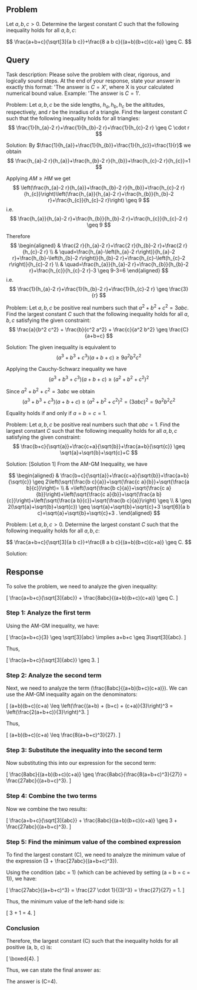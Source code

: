 ## Problem

Let $a, b, c > 0$. Determine the largest constant $C$ such that the following inequality holds for all $a, b, c$:

$$
\frac{a+b+c}{\sqrt[3]{a b c}}+\frac{8 a b c}{(a+b)(b+c)(c+a)} \geq C.
$$

## Query

Task description: Please solve the problem with clear, rigorous, and logically sound steps. At the end of your response, state your answer in exactly this format: 'The answer is $C=X$', where X is your calculated numerical bound value. Example: 'The answer is $C=1$'.



Problem: Let $a, b, c$ be the side lengths, $h_{a}, h_{b}, h_{c}$ be the altitudes, respectively, and $r$ be the inradius of a triangle. Find the largest constant $C$ such that the following inequality holds for all triangles:
$$
\frac{1}{h_{a}-2 r}+\frac{1}{h_{b}-2 r}+\frac{1}{h_{c}-2 r} \geq C \cdot r
$$

Solution: By $\frac{1}{h_{a}}+\frac{1}{h_{b}}+\frac{1}{h_{c}}=\frac{1}{r}$ we obtain
$$
\frac{h_{a}-2 r}{h_{a}}+\frac{h_{b}-2 r}{h_{b}}+\frac{h_{c}-2 r}{h_{c}}=1
$$

Applying $A M \geq H M$ we get
$$
\left(\frac{h_{a}-2 r}{h_{a}}+\frac{h_{b}-2 r}{h_{b}}+\frac{h_{c}-2 r}{h_{c}}\right)\left(\frac{h_{a}}{h_{a}-2 r}+\frac{h_{b}}{h_{b}-2 r}+\frac{h_{c}}{h_{c}-2 r}\right) \geq 9
$$
i.e.
$$
\frac{h_{a}}{h_{a}-2 r}+\frac{h_{b}}{h_{b}-2 r}+\frac{h_{c}}{h_{c}-2 r} \geq 9
$$

Therefore
$$
\begin{aligned}
& \frac{2 r}{h_{a}-2 r}+\frac{2 r}{h_{b}-2 r}+\frac{2 r}{h_{c}-2 r} \\
& \quad=\frac{h_{a}-\left(h_{a}-2 r\right)}{h_{a}-2 r}+\frac{h_{b}-\left(h_{b}-2 r\right)}{h_{b}-2 r}+\frac{h_{c}-\left(h_{c}-2 r\right)}{h_{c}-2 r} \\
& \quad=\frac{h_{a}}{h_{a}-2 r}+\frac{h_{b}}{h_{b}-2 r}+\frac{h_{c}}{h_{c}-2 r}-3 \geq 9-3=6
\end{aligned}
$$
i.e.
$$
\frac{1}{h_{a}-2 r}+\frac{1}{h_{b}-2 r}+\frac{1}{h_{c}-2 r} \geq \frac{3}{r}
$$



Problem: Let $a, b, c$ be positive real numbers such that $a^2 + b^2 + c^2 = 3abc$. Find the largest constant $C$ such that the following inequality holds for all $a, b, c$ satisfying the given constraint:
$$
\frac{a}{b^2 c^2} + \frac{b}{c^2 a^2} + \frac{c}{a^2 b^2} \geq \frac{C}{a+b+c}
$$

Solution: The given inequality is equivalent to
$$
\left(a^{3}+b^{3}+c^{3}\right)(a+b+c) \geq 9 a^{2} b^{2} c^{2}
$$

Applying the Cauchy-Schwarz inequality we have
$$
\left(a^{3}+b^{3}+c^{3}\right)(a+b+c) \geq\left(a^{2}+b^{2}+c^{2}\right)^{2}
$$

Since $a^{2}+b^{2}+c^{2}=3 a b c$ we obtain
$$
\left(a^{3}+b^{3}+c^{3}\right)(a+b+c) \geq\left(a^{2}+b^{2}+c^{2}\right)^{2}=(3 a b c)^{2}=9 a^{2} b^{2} c^{2}
$$

Equality holds if and only if $a=b=c=1$.



Problem: Let $a, b, c$ be positive real numbers such that $a b c = 1$. Find the largest constant $C$ such that the following inequality holds for all $a, b, c$ satisfying the given constraint:
$$
\frac{b+c}{\sqrt{a}}+\frac{c+a}{\sqrt{b}}+\frac{a+b}{\sqrt{c}} \geq \sqrt{a}+\sqrt{b}+\sqrt{c}+C
$$

Solution: [Solution 1]
From the AM-GM Inequality, we have

$$
\begin{aligned}
& \frac{b+c}{\sqrt{a}}+\frac{c+a}{\sqrt{b}}+\frac{a+b}{\sqrt{c}} \geq 2\left(\sqrt{\frac{b c}{a}}+\sqrt{\frac{c a}{b}}+\sqrt{\frac{a b}{c}}\right)= \\
& =\left(\sqrt{\frac{b c}{a}}+\sqrt{\frac{c a}{b}}\right)+\left(\sqrt{\frac{c a}{b}}+\sqrt{\frac{a b}{c}}\right)+\left(\sqrt{\frac{a b}{c}}+\sqrt{\frac{b c}{a}}\right) \geq \\
& \geq 2(\sqrt{a}+\sqrt{b}+\sqrt{c}) \geq \sqrt{a}+\sqrt{b}+\sqrt{c}+3 \sqrt[6]{a b c}=\sqrt{a}+\sqrt{b}+\sqrt{c}+3 .
\end{aligned}
$$

Problem: Let $a, b, c > 0$. Determine the largest constant $C$ such that the following inequality holds for all $a, b, c$:

$$
\frac{a+b+c}{\sqrt[3]{a b c}}+\frac{8 a b c}{(a+b)(b+c)(c+a)} \geq C.
$$

Solution:

## Response

To solve the problem, we need to analyze the given inequality:

\[
\frac{a+b+c}{\sqrt[3]{abc}} + \frac{8abc}{(a+b)(b+c)(c+a)} \geq C.
\]

### Step 1: Analyze the first term

Using the AM-GM inequality, we have:

\[
\frac{a+b+c}{3} \geq \sqrt[3]{abc} \implies a+b+c \geq 3\sqrt[3]{abc}.
\]

Thus,

\[
\frac{a+b+c}{\sqrt[3]{abc}} \geq 3.
\]

### Step 2: Analyze the second term

Next, we need to analyze the term \(\frac{8abc}{(a+b)(b+c)(c+a)}\). We can use the AM-GM inequality again on the denominators:

\[
(a+b)(b+c)(c+a) \leq \left(\frac{(a+b) + (b+c) + (c+a)}{3}\right)^3 = \left(\frac{2(a+b+c)}{3}\right)^3.
\]

Thus,

\[
(a+b)(b+c)(c+a) \leq \frac{8(a+b+c)^3}{27}.
\]

### Step 3: Substitute the inequality into the second term

Now substituting this into our expression for the second term:

\[
\frac{8abc}{(a+b)(b+c)(c+a)} \geq \frac{8abc}{\frac{8(a+b+c)^3}{27}} = \frac{27abc}{(a+b+c)^3}.
\]

### Step 4: Combine the two terms

Now we combine the two results:

\[
\frac{a+b+c}{\sqrt[3]{abc}} + \frac{8abc}{(a+b)(b+c)(c+a)} \geq 3 + \frac{27abc}{(a+b+c)^3}.
\]

### Step 5: Find the minimum value of the combined expression

To find the largest constant \(C\), we need to analyze the minimum value of the expression \(3 + \frac{27abc}{(a+b+c)^3}\). 

Using the condition \(abc = 1\) (which can be achieved by setting \(a = b = c = 1\)), we have:

\[
\frac{27abc}{(a+b+c)^3} = \frac{27 \cdot 1}{(3)^3} = \frac{27}{27} = 1.
\]

Thus, the minimum value of the left-hand side is:

\[
3 + 1 = 4.
\]

### Conclusion

Therefore, the largest constant \(C\) such that the inequality holds for all positive \(a, b, c\) is:

\[
\boxed{4}.
\]

Thus, we can state the final answer as:

The answer is \(C=4\).